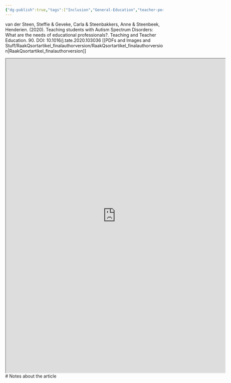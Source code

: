 ```yaml
---
{"dg-publish":true,"tags":["Inclusion","General-Education","teacher-perspective","Autism","Source"],"permalink":"/Sources with Notes/Articles/Teaching students with Autism Spectrum Disorders- What are the needs of educational professionals/","dgPassFrontmatter":true}
---
```


van der Steen, Steffie & Geveke, Carla & Steenbakkers, Anne & Steenbeek, Henderien. (2020). Teaching students with Autism Spectrum Disorders: What are the needs of educational professionals?. Teaching and Teacher Education. 90. DOI: 10.1016/j.tate.2020.103036
[[PDFs and Images and Stuff/RaakQsortartikel_finalauthorversion/RaakQsortartikel_finalauthorversion\|RaakQsortartikel_finalauthorversion]]
<iframe src="https://drive.google.com/file/d/1FhQbTwNUl9ov-LhUmAiSdDEgq0R5nLUK/preview" width="700" height="1000" ></iframe>
# Notes about the article
